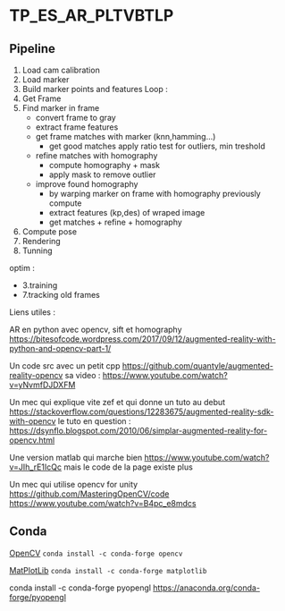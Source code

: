 # TP_ES_AR_PLTVBTLP







## Pipeline
1. Load cam calibration
2. Load marker
3. Build marker points and features
Loop :        
4. Get Frame
5. Find marker in frame
    * convert frame to gray
    * extract frame features 
    * get frame matches with marker (knn,hamming...)
        * get good matches apply ratio test for outliers, min treshold
    * refine matches with homography
        * compute homography + mask
        * apply mask to remove outlier
    * improve found homography
        * by warping marker on frame with homography previously compute
        * extract features (kp,des) of wraped image
        * get matches + refine + homography
6. Compute pose 
7. Rendering
8. Tunning


optim : 
+ 3.training
+ 7.tracking old frames




Liens utiles : 

AR en python avec opencv, sift et homography
https://bitesofcode.wordpress.com/2017/09/12/augmented-reality-with-python-and-opencv-part-1/


Un code src avec un petit cpp https://github.com/quantyle/augmented-reality-opencv
sa video :  https://www.youtube.com/watch?v=yNvmfDJDXFM

Un mec qui explique vite zef et qui donne un tuto au debut 
https://stackoverflow.com/questions/12283675/augmented-reality-sdk-with-opencv
le tuto en question :  https://dsynflo.blogspot.com/2010/06/simplar-augmented-reality-for-opencv.html

Une version matlab qui marche bien
https://www.youtube.com/watch?v=JIh_rE1IcQc
mais le code de la page existe plus

Un mec qui utilise opencv for unity
https://github.com/MasteringOpenCV/code
https://www.youtube.com/watch?v=B4pc_e8mdcs


## Conda

[OpenCV](https://anaconda.org/conda-forge/opencv)
`conda install -c conda-forge opencv `

[MatPlotLib](https://anaconda.org/conda-forge/matplotlib)
`conda install -c conda-forge matplotlib `

conda install -c conda-forge pyopengl  https://anaconda.org/conda-forge/pyopengl